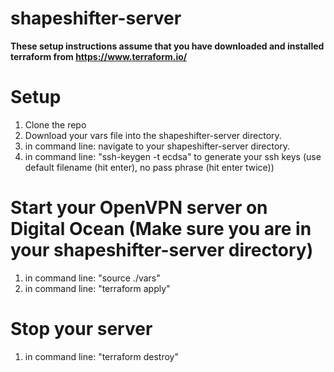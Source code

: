 # shapeshifter-server

**These setup instructions assume that you have downloaded and installed terraform from https://www.terraform.io/**

# Setup
1. Clone the repo
2. Download your vars file into the shapeshifter-server directory.
3. in command line: navigate to your shapeshifter-server directory.
4. in command line: "ssh-keygen -t ecdsa" to generate your ssh keys (use default filename (hit enter), no pass phrase (hit enter twice))

# Start your OpenVPN server on Digital Ocean (Make sure you are in your shapeshifter-server directory)
1. in command line: "source ./vars"
2. in command line: "terraform apply"

# Stop your server
1. in command line: "terraform destroy"
